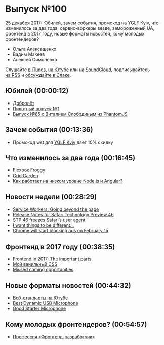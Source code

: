 # Выпуск №100

25 декабря 2017: Юбилей, зачем события, промокод на YGLF Kyiv, что изменилось за два года, сервис-воркеры везде, замороженный UA, фронтенд в 2017 году, новые форматы новостей, кому молодых фронтендеров?

- Ольга Алексашенко
- Вадим Макеев
- Алексей Симоненко

Слушайте [в iTunes](https://itunes.apple.com/ru/podcast/veb-standarty/id1080500016), [на Ютубе](https://www.youtube.com/playlist?list=PLMBnwIwFEFHcwuevhsNXkFTcadeX5R1Go) или [на SoundCloud](https://soundcloud.com/web-standards), подписывайтесь [на RSS](https://web-standards.ru/podcast/feed/) и [обсуждайте в Слаке](http://slack.web-standards.ru/).

## Юбилей (00:00:12)

- [Добролёт](http://dobroletstudio.ru/)
- [Пилотный выпуск №1](https://soundcloud.com/web-standards/pilot-1)
- [Выпуск №65 с Виталием Слободиным из PhantomJS](https://soundcloud.com/web-standards/episode-65)

## Зачем события (00:13:36)

- Промокод wst для [YGLF Kyiv](http://yglf.com.ua/) даёт 10% скидку

## Что изменилось за два года (00:16:45)

- [Flexbox Froggy](http://flexboxfroggy.com/)
- [Grid Garden](http://cssgridgarden.com/)
- [Как работает на низком уровне Node.js и Angular?](https://toster.ru/q/489934)

## Новости недели (00:28:29)

- [Service Workers: Going beyond the page](https://blogs.windows.com/msedgedev/2017/12/19/service-workers-going-beyond-page/)
- [Release Notes for Safari Technology Preview 46](https://webkit.org/blog/8042/release-notes-for-safari-technology-preview-46/)
- [STP 46 freezes Safari’s user agent](https://twitter.com/rmondello/status/943545865204989953)
- [I want things to be different…](http://webcomicname.com/post/152958755984)
- [Chrome will start blocking ads on February 15](https://venturebeat.com/2017/12/19/chrome-will-start-blocking-ads-on-february-15/)

## Фронтенд в 2017 году (00:38:35)

- [Frontend in 2017: The important parts](https://medium.com/p/4548d085977f)
- [Мой ванильный CSS](https://youtu.be/CaDnbOjXjRg)
- [Missed naming opportunities](https://twitter.com/zachleat/status/942803370712223744)

## Новые форматы новостей (00:44:32)

- [Веб-стандарты на Ютубе](https://www.youtube.com/user/wstdays/)
- [Best Dynamic USB Microphone](https://youtu.be/Gnu0QBNZ4AU)
- [Good Starter Microphone](https://youtu.be/EHgSC3C0pTw)

## Кому молодых фронтендеров? (00:54:57)

- [Профессия «Фронтенд-разработчик»](https://htmlacademy.ru/profession/frontender)
